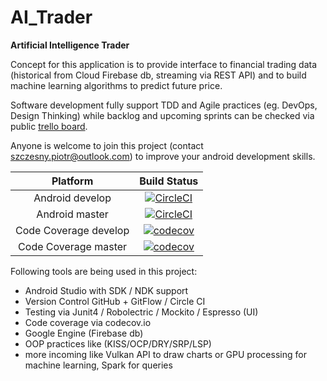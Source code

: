 # AI_Trader

**Artificial Intelligence Trader**

Concept for this application is to provide interface to financial trading data (historical from Cloud Firebase db, streaming via REST API) and to build machine learning algorithms to predict future price.

Software development fully support TDD and Agile practices (eg. DevOps, Design Thinking) while backlog and upcoming sprints can be checked via public [trello board](https://trello.com/b/cDSR6XFI/ai-trader-sprints).

Anyone is welcome to join this project (contact szczesny.piotr@outlook.com) to improve your android development skills.


| Platform         | Build Status |
|:----------------:|:------------:|
| Android develop  | [![CircleCI](https://circleci.com/gh/Hortensie/AI_Trader/tree/develop.svg?style=shield)](https://circleci.com/gh/Hortensie/AI_Trader/tree/develop) |
| Android master   | [![CircleCI](https://circleci.com/gh/Hortensie/AI_Trader/tree/master.svg?style=shield)](https://circleci.com/gh/Hortensie/AI_Trader/tree/master) |
| Code Coverage develop | [![codecov](https://codecov.io/gh/Hortensie/AI_Trader/branch/develop/graph/badge.svg)](https://codecov.io/gh/Hortensie/AI_Trader) |
| Code Coverage master  | [![codecov](https://codecov.io/gh/Hortensie/AI_Trader/branch/master/graph/badge.svg)](https://codecov.io/gh/Hortensie/AI_Trader) |


Following tools are being used in this project:

- Android Studio with SDK / NDK support
- Version Control GitHub + GitFlow / Circle CI
- Testing via Junit4 / Robolectric / Mockito / Espresso (UI)
- Code coverage via codecov.io
- Google Engine (Firebase db)
- OOP practices like (KISS/OCP/DRY/SRP/LSP)
- more incoming like Vulkan API to draw charts or GPU processing for machine learning, Spark for queries